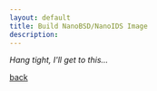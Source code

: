 ```yaml
---
layout: default
title: Build NanoBSD/NanoIDS Image
description: 
---
```


_Hang tight, I'll get to this..._

[back](./)